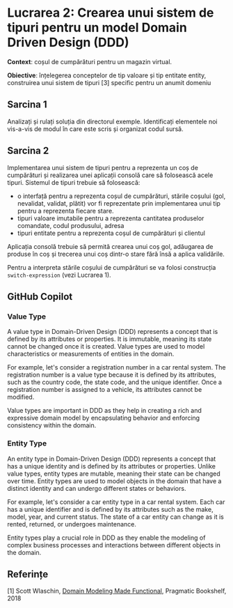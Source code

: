 # Lucrarea 2: Crearea unui sistem de tipuri pentru un model Domain Driven Design (DDD) 

**Context**: coșul de cumpărături pentru un magazin virtual. 

**Obiective**: înțelegerea conceptelor de tip valoare și tip entitate entity, construirea unui sistem de tipuri [3] specific pentru un anumit domeniu 

## Sarcina 1

Analizați și rulați soluția din directorul exemple. Identificați elementele noi vis-a-vis de modul în care este scris și organizat codul sursă.

## Sarcina 2

Implementarea unui sistem de tipuri pentru a reprezenta un coș de cumpărături și realizarea unei aplicații consolă care să folosească acele tipuri. 
Sistemul de tipuri trebuie să folosească: 
* o interfață pentru a reprezenta coșul de cumpărături, stările coșului (gol, nevalidat, validat, plătit) vor fi reprezentate prin implementarea unui tip pentru a reprezenta fiecare stare.  
* tipuri valoare imutabile pentru a reprezenta cantitatea produselor comandate, codul produsului, adresa 
* tipuri entitate pentru a reprezenta coșul de cumpărături și clientul 

Aplicația consolă trebuie să permită crearea unui coș gol, adăugarea de produse în coș și trecerea unui coș dintr-o stare fără însă a aplica validările.

Pentru a interpreta stările coșului de cumpărături se va folosi construcția `switch-expression` (vezi Lucrarea 1).

## GitHub Copilot

### Value Type

A value type in Domain-Driven Design (DDD) represents a concept that is defined by its attributes or properties. It is immutable, meaning its state cannot be changed once it is created. Value types are used to model characteristics or measurements of entities in the domain.

For example, let's consider a registration number in a car rental system. The registration number is a value type because it is defined by its attributes, such as the country code, the state code, and the unique identifier. Once a registration number is assigned to a vehicle, its attributes cannot be modified.

Value types are important in DDD as they help in creating a rich and expressive domain model by encapsulating behavior and enforcing consistency within the domain.

### Entity Type

An entity type in Domain-Driven Design (DDD) represents a concept that has a unique identity and is defined by its attributes or properties. Unlike value types, entity types are mutable, meaning their state can be changed over time. Entity types are used to model objects in the domain that have a distinct identity and can undergo different states or behaviors.

For example, let's consider a car entity type in a car rental system. Each car has a unique identifier and is defined by its attributes such as the make, model, year, and current status. The state of a car entity can change as it is rented, returned, or undergoes maintenance.

Entity types play a crucial role in DDD as they enable the modeling of complex business processes and interactions between different objects in the domain.

## Referințe

[1] Scott Wlaschin, [Domain Modeling Made Functional](https://www.amazon.com/Domain-Modeling-Made-Functional-Domain-Driven-ebook/dp/B07B44BPFB/ref=sr_1_1?dchild=1&keywords=Domain+Modeling+Made+Functional&qid=1632338254&sr=8-1), Pragmatic Bookshelf, 2018  
